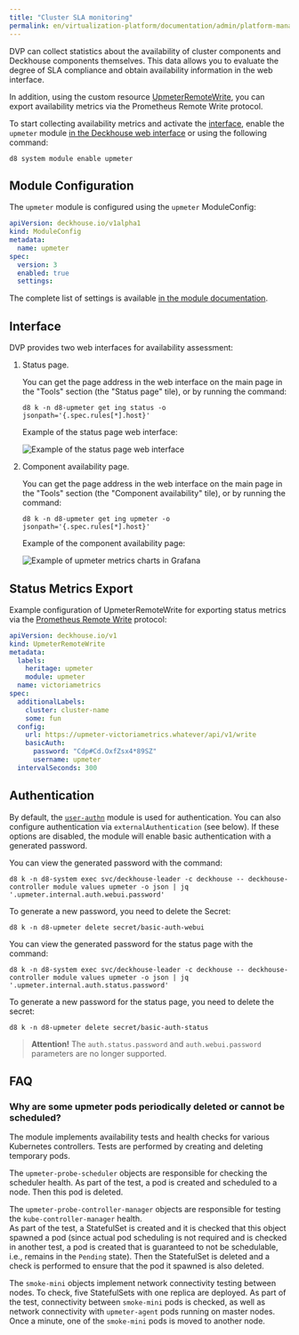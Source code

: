```yaml
---
title: "Cluster SLA monitoring"
permalink: en/virtualization-platform/documentation/admin/platform-management/monitoring/sla.html
---
```


DVP can collect statistics about the availability of cluster components and Deckhouse components themselves. This data allows you to evaluate the degree of SLA compliance and obtain availability information in the web interface.

In addition, using the custom resource [UpmeterRemoteWrite](/products/kubernetes-platform/documentation/v1/modules/upmeter/cr.html#upmeterremotewrite), you can export availability metrics via the Prometheus Remote Write protocol.

To start collecting availability metrics and activate the [interface](#interface), enable the `upmeter` module [in the Deckhouse web interface](/products/kubernetes-platform/modules/console/stable/) or using the following command:

```shell
d8 system module enable upmeter
```

## Module Configuration

The `upmeter` module is configured using the `upmeter` ModuleConfig:

```yaml
apiVersion: deckhouse.io/v1alpha1
kind: ModuleConfig
metadata:
  name: upmeter
spec:
  version: 3
  enabled: true
  settings:
```

The complete list of settings is available [in the module documentation](/products/kubernetes-platform/documentation/v1/modules/upmeter/configuration.html).

## Interface

DVP provides two web interfaces for availability assessment:

1. Status page.

   You can get the page address in the web interface on the main page in the "Tools" section (the "Status page" tile), or by running the command:
   
   ```shell
   d8 k -n d8-upmeter get ing status -o jsonpath='{.spec.rules[*].host}'
   ``` 

   Example of the status page web interface:
   
   ![Example of the status page web interface](/images/upmeter/status.png)

1. Component availability page.

   You can get the page address in the web interface on the main page in the "Tools" section (the "Component availability" tile), or by running the command:
   
   ```shell
   d8 k -n d8-upmeter get ing upmeter -o jsonpath='{.spec.rules[*].host}'
   ``` 

   Example of the component availability page:
   
   ![Example of upmeter metrics charts in Grafana](/images/upmeter/image1.png)

## Status Metrics Export
 
Example configuration of UpmeterRemoteWrite for exporting status metrics via the [Prometheus Remote Write](https://docs.sysdig.com/en/docs/installation/prometheus-remote-write/) protocol:

```yaml
apiVersion: deckhouse.io/v1
kind: UpmeterRemoteWrite
metadata:
  labels:
    heritage: upmeter
    module: upmeter
  name: victoriametrics
spec:
  additionalLabels:
    cluster: cluster-name
    some: fun
  config:
    url: https://upmeter-victoriametrics.whatever/api/v1/write
    basicAuth:
      password: "Cdp#Cd.OxfZsx4*89SZ"
      username: upmeter
  intervalSeconds: 300
```

## Authentication

By default, the [`user-authn`](/products/kubernetes-platform/documentation/v1/modules/user-authn/) module is used for authentication. You can also configure authentication via `externalAuthentication` (see below).
If these options are disabled, the module will enable basic authentication with a generated password.

You can view the generated password with the command:

```shell
d8 k -n d8-system exec svc/deckhouse-leader -c deckhouse -- deckhouse-controller module values upmeter -o json | jq '.upmeter.internal.auth.webui.password'
```

To generate a new password, you need to delete the Secret:

```shell
d8 k -n d8-upmeter delete secret/basic-auth-webui
```

You can view the generated password for the status page with the command:

```shell
d8 k -n d8-system exec svc/deckhouse-leader -c deckhouse -- deckhouse-controller module values upmeter -o json | jq '.upmeter.internal.auth.status.password'
```

To generate a new password for the status page, you need to delete the secret:

```shell
d8 k -n d8-upmeter delete secret/basic-auth-status
```

> **Attention!** The `auth.status.password` and `auth.webui.password` parameters are no longer supported.

## FAQ

### Why are some upmeter pods periodically deleted or cannot be scheduled?

The module implements availability tests and health checks for various Kubernetes controllers. Tests are performed by creating and deleting temporary pods.

The `upmeter-probe-scheduler` objects are responsible for checking the scheduler health. As part of the test, a pod is created and scheduled to a node. Then this pod is deleted.

The `upmeter-probe-controller-manager` objects are responsible for testing the `kube-controller-manager` health.  
As part of the test, a StatefulSet is created and it is checked that this object spawned a pod (since actual pod scheduling is not required and is checked in another test, a pod is created that is guaranteed to not be schedulable, i.e., remains in the `Pending` state). Then the StatefulSet is deleted and a check is performed to ensure that the pod it spawned is also deleted.

The `smoke-mini` objects implement network connectivity testing between nodes.
To check, five StatefulSets with one replica are deployed. As part of the test, connectivity between `smoke-mini` pods is checked, as well as network connectivity with `upmeter-agent` pods running on master nodes.  
Once a minute, one of the `smoke-mini` pods is moved to another node.
